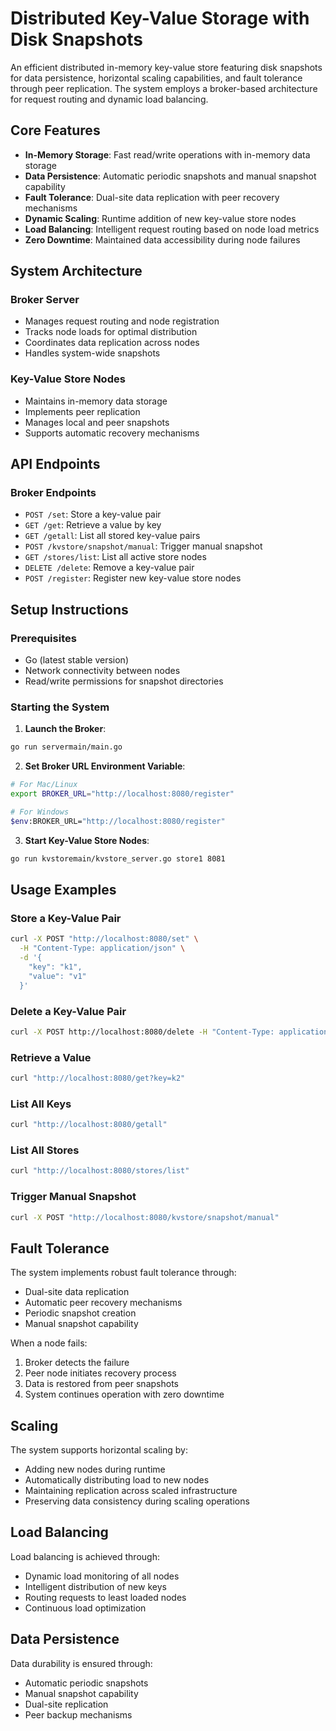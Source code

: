 # Distributed Key-Value Storage with Disk Snapshots

An efficient distributed in-memory key-value store featuring disk snapshots for data persistence, horizontal scaling capabilities, and fault tolerance through peer replication. The system employs a broker-based architecture for request routing and dynamic load balancing.

## Core Features

- **In-Memory Storage**: Fast read/write operations with in-memory data storage
- **Data Persistence**: Automatic periodic snapshots and manual snapshot capability
- **Fault Tolerance**: Dual-site data replication with peer recovery mechanisms
- **Dynamic Scaling**: Runtime addition of new key-value store nodes
- **Load Balancing**: Intelligent request routing based on node load metrics
- **Zero Downtime**: Maintained data accessibility during node failures

## System Architecture

### Broker Server
- Manages request routing and node registration
- Tracks node loads for optimal distribution
- Coordinates data replication across nodes
- Handles system-wide snapshots

### Key-Value Store Nodes
- Maintains in-memory data storage
- Implements peer replication
- Manages local and peer snapshots
- Supports automatic recovery mechanisms

## API Endpoints

### Broker Endpoints
- `POST /set`: Store a key-value pair
- `GET /get`: Retrieve a value by key
- `GET /getall`: List all stored key-value pairs
- `POST /kvstore/snapshot/manual`: Trigger manual snapshot
- `GET /stores/list`: List all active store nodes
- `DELETE /delete`: Remove a key-value pair
- `POST /register`: Register new key-value store nodes

## Setup Instructions

### Prerequisites
- Go (latest stable version)
- Network connectivity between nodes
- Read/write permissions for snapshot directories

### Starting the System

1. **Launch the Broker**:
```bash
go run servermain/main.go
```

2. **Set Broker URL Environment Variable**:
```bash
# For Mac/Linux
export BROKER_URL="http://localhost:8080/register"

# For Windows
$env:BROKER_URL="http://localhost:8080/register"
```

3. **Start Key-Value Store Nodes**:
```bash
go run kvstoremain/kvstore_server.go store1 8081
```

## Usage Examples

### Store a Key-Value Pair
```bash
curl -X POST "http://localhost:8080/set" \
  -H "Content-Type: application/json" \
  -d '{
    "key": "k1",
    "value": "v1"
  }'
```

### Delete a Key-Value Pair
```bash
curl -X POST http://localhost:8080/delete -H "Content-Type: application/json" -d '{"key": "k5"}'
```

### Retrieve a Value
```bash
curl "http://localhost:8080/get?key=k2"
```

### List All Keys
```bash
curl "http://localhost:8080/getall"
```

### List All Stores
```bash
curl "http://localhost:8080/stores/list"
```

### Trigger Manual Snapshot
```bash
curl -X POST "http://localhost:8080/kvstore/snapshot/manual"
```

## Fault Tolerance

The system implements robust fault tolerance through:
- Dual-site data replication
- Automatic peer recovery mechanisms
- Periodic snapshot creation
- Manual snapshot capability

When a node fails:
1. Broker detects the failure
2. Peer node initiates recovery process
3. Data is restored from peer snapshots
4. System continues operation with zero downtime

## Scaling

The system supports horizontal scaling by:
- Adding new nodes during runtime
- Automatically distributing load to new nodes
- Maintaining replication across scaled infrastructure
- Preserving data consistency during scaling operations

## Load Balancing

Load balancing is achieved through:
- Dynamic load monitoring of all nodes
- Intelligent distribution of new keys
- Routing requests to least loaded nodes
- Continuous load optimization

## Data Persistence

Data durability is ensured through:
- Automatic periodic snapshots
- Manual snapshot capability
- Dual-site replication
- Peer backup mechanisms